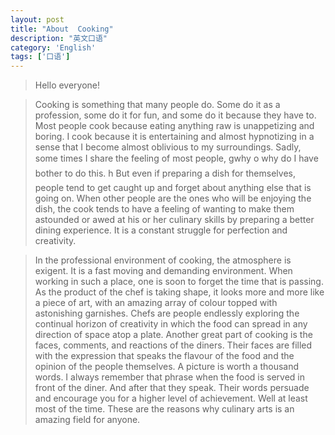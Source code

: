 ```yaml
---
layout: post
title: "About  Cooking"
description: "英文口语"
category: 'English' 
tags: ['口语']
---
```



> Hello everyone!


> Cooking is something that many people do. Some do it as a profession, some do it for fun, and some do it because they have to. Most people cook because eating anything raw is unappetizing and boring. I cook because it is entertaining and almost hypnotizing in a sense that I become almost oblivious to my surroundings. Sadly, some times I share the feeling of most people, gwhy o why do I have bother to do this. h But even if preparing a dish for themselves, people tend to get caught up and forget about anything else that is going on. When other people are the ones who will be enjoying the dish, the cook tends to have a feeling of wanting to make them astounded or awed at his or her culinary skills by preparing a better dining experience. It is a constant struggle for perfection and creativity.


> In the professional environment of cooking, the atmosphere is exigent. It is a fast moving and demanding environment. When working in such a place, one is soon to forget the time that is passing. As the product of the chef is taking shape, it looks more and more like a piece of art, with an amazing array of colour topped with astonishing garnishes. Chefs are people endlessly exploring the continual horizon of creativity in which the food can spread in any direction of space atop a plate. Another great part of cooking is the faces, comments, and reactions of the diners. Their faces are filled with the expression that speaks the flavour of the food and the opinion of the people themselves. A picture is worth a thousand words. I always remember that phrase when the food is served in front of the diner. And after that they speak. Their words persuade and encourage you for a higher level of achievement. Well at least most of the time. These are the reasons why culinary arts is an amazing field for anyone.

